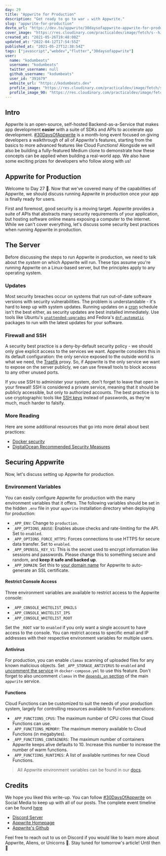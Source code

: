 ```yaml
---
day: 29
title: "Appwrite for Production"
description: "Get ready to go to war ⚔️ with Appwrite."
slug: "appwrite-for-production"
devto_url: "https://dev.to/appwrite/30daysofappwrite-appwrite-for-production-56hi"
cover_image: "https://res.cloudinary.com/practicaldev/image/fetch/s--hJTCX_rP--/c_imagga_scale,f_auto,fl_progressive,h_420,q_auto,w_1000/https://dev-to-uploads.s3.amazonaws.com/uploads/articles/mfn4yy6fmort1n9fczbh.png"
created_at: "2021-05-26T19:48:00Z"
updated_at: "2022-04-12T17:54:55Z"
published_at: "2021-05-27T12:38:54Z"
tags: ["javascript","webdev","flutter","30daysofappwrite"]
user:
  name: "kodumbeats"
  username: "kodumbeats"
  twitter_username: null
  github_username: "kodumbeats"
  user_id: "391679"
  website_url: "https://kodumbeats.dev"
  profile_image: "https://res.cloudinary.com/practicaldev/image/fetch/s--e8LZR0bd--/c_fill,f_auto,fl_progressive,h_640,q_auto,w_640/https://dev-to-uploads.s3.amazonaws.com/uploads/user/profile_image/391679/7b6ec8dd-dae7-4b56-bc9d-d2aaa4be7935.jpeg"
  profile_image_90: "https://res.cloudinary.com/practicaldev/image/fetch/s--E9dttZhp--/c_fill,f_auto,fl_progressive,h_90,q_auto,w_90/https://dev-to-uploads.s3.amazonaws.com/uploads/user/profile_image/391679/7b6ec8dd-dae7-4b56-bc9d-d2aaa4be7935.jpeg"
---
```

## Intro
Appwrite is an open-source, self-hosted Backend-as-a-Service that makes app development **easier** with a suite of SDKs and APIs to accelerate app development. [#30DaysOfAppwrite](http://30days.appwrite.io/) is a month-long event focused on giving developers a walkthrough of all of Appwrite's features, starting from the basics to more advanced features like Cloud Functions! Alongside we will also be building a fully-featured Medium clone to demonstrate how these concepts can be applied when building a real-world app. We also have some exciting prizes for developers who follow along with us!

## Appwrite for Production

Welcome to Day 27 👋. Now that we've covered many of the capabilities of Appwrite, we should discuss running Appwrite in production once your app is finally ready for users.

First and foremost, good security is a moving target. Appwrite provides a suite of APIs that abstracts many security requirements of your application, but hosting software online means exposing a computer to the internet. While we can't cover everything, let's discuss some security best practices when running Appwrite in production.

## The Server

Before discussing the steps to run Appwrite in production, we need to talk about the _system_ on which Appwrite will run. These tips assume you're running Appwrite on a Linux-based server, but the principles apply to any operating system.

### Updates

Most security breaches occur on systems that run out-of-date software versions with security vulnerabilities. The problem is understandable - it's hard to keep up with system updates. Running updates on a [cron](https://man7.org/linux/man-pages/man5/crontab.5.html) schedule isn't the best either, as security updates are best installed immediately. Use tools like Ubuntu's [`unattended-upgrades`](https://help.ubuntu.com/community/AutomaticSecurityUpdates) and Fedora's [`dnf-automatic`](https://fedoraproject.org/wiki/AutoUpdates) packages to run with the latest updates for your software.

### Firewall and SSH

A security best practice is a deny-by-default security policy - we should only give explicit access to the services we want. Appwrite considers this in its default configuration: the only service exposed to the outside world is what we need, the [Traefik](https://traefik.io/traefik/) proxy. So, if Appwrite is the only service we want to expose on the server publicly, we can use firewall tools to block access to any other unused ports.

If you use SSH to administer your system, don't forget to leave that open in your firewall! SSH is considered a private service, meaning that it should be publicly accessible, but only to authorized accounts. The best practice is to use cryptographic tools like [SSH keys](https://www.digitalocean.com/community/tutorials/ssh-essentials-working-with-ssh-servers-clients-and-keys) instead of passwords, as they're much, much harder to falsify.

### More Reading

Here are some additional resources that go into more detail about best practices:

- [Docker security](https://docs.docker.com/engine/security/)
- [DigitalOcean Recommended Security Measures](https://www.digitalocean.com/community/tutorials/recommended-security-measures-to-protect-your-servers)

## Securing Appwrite

Now, let's discuss setting up Appwrite for production.

### Environment Variables

You can easily configure Appwrite for production with the many environment variables that it offers. The following variables should be set in the hidden `.env` file in your `appwrite` installation directory when deploying for production:

- `_APP_ENV`: Change to `production`.
- `_APP_OPTIONS_ABUSE`: Enables abuse checks and rate-limiting for the API. Set to `enabled`.
- `_APP_OPTIONS_FORCE_HTTPS`: Forces connections to use HTTPS for secure data transfer. Set to `enabled`.
- `_APP_OPENSSL_KEY_V1`: This is the secret used to encrypt information like sessions and passwords. Please change this to something secure and random, and **keep it safe and backed up**.
- `_APP_DOMAIN`: Set this to [your domain name](https://appwrite.io/docs/custom-domains) for Appwrite to auto-generate an SSL certificate.

#### Restrict Console Access

Three environment variables are available to restrict access to the Appwrite console:

- `_APP_CONSOLE_WHITELIST_EMAILS`
- `_APP_CONSOLE_WHITELIST_IPS`
- `_APP_CONSOLE_WHITELIST_ROOT`

Set the `_ROOT` var to `enabled` if you only want a single account to have access to the console. You can restrict access to specific email and IP addresses with their respective environment variables for multiple users.

#### Antivirus

For production, you can enable `clamav` scanning of uploaded files for any known malicious objects. Set `_APP_STORAGE_ANTIVIRUS` to `enabled` and [uncomment the service](https://github.com/appwrite/appwrite/blob/master/docker-compose.yml#L417-L423) in `docker-compose.yml` to use this feature. Don't forget to also uncomment `clamav` in the [`depends_on` section](https://github.com/appwrite/appwrite/blob/master/docker-compose.yml#L74) of the main `appwrite` service. 

#### Functions

Cloud Functions can be customized to suit the needs of your production system, largely for controlling resources available to Function executions:

- `_APP_FUNCTIONS_CPUS`: The maximum number of CPU cores that Cloud Functions can use.
- `_APP_FUNCTIONS_MEMORY`: The maximum memory available to Cloud Functions (in megabytes).
- `_APP_FUNCTIONS_CONTAINERS`: The maximum number of containers Appwrite keeps alive defaults to 10. Increase this number to increase the number of warm functions.
- `_APP_FUNCTIONS_RUNTIMES`: A list of available runtimes for new Cloud Functions.

> All Appwrite environment variables can be found in our [docs](https://appwrite.io/docs/environment-variables).

## Credits 
We hope you liked this write-up. You can follow [#30DaysOfAppwrite](https://twitter.com/search?q=%2330daysofappwrite) on Social Media to keep up with all of our posts. The complete event timeline can be found [here](http://30days.appwrite.io)

* [Discord Server](https://appwrite.io/discord)
* [Appwrite Homepage](https://appwrite.io/)  
* [Appwrite's Github](https://github.com/appwrite)

Feel free to reach out to us on Discord if you would like to learn more about Appwrite, Aliens, or Unicorns 🦄. Stay tuned for tomorrow's article! Until then 👋